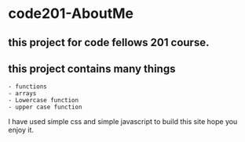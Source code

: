 # code201-AboutMe
## this project for code fellows 201 course.
## this project contains many things 
	- functions
	- arrays
	- Lowercase function
	- upper case function
I have used simple css and simple javascript to build this site hope you enjoy it.
